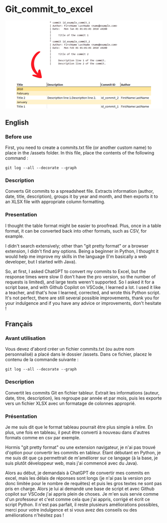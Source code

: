 # Git_commit_to_excel

![git_commit_to_excel](assets/git_commit_to_excel.png)

## English

### Before use
First, you need to create a commits.txt file (or another custom name) to place in the /assets folder. In this file, place the contents of the following command :
```shell
git log --all --decorate --graph
```

### Description
Converts Git commits to a spreadsheet file. Extracts information (author, date, title, description), groups it by year and month, and then exports it to an XLSX file with appropriate column formatting.

### Presentation
I thought the table format might be easier to proofread. Plus, once in a table format, it can be converted back into other formats, such as CSV, for example.

I didn't search extensively; other than "git pretty format" or a browser extension, I didn't find any options. Being a beginner in Python, I thought it would help me improve my skills in the language (I'm basically a web developer, but I started with Java).

So, at first, I asked ChatGPT to convert my commits to Excel, but the response times were slow (I don't have the pro version, so the number of requests is limited), and large texts weren't supported. So I asked it for a script base, and with Github Copilot on VSCode, I learned a lot. I used it like a teacher, and that's how I learned, corrected, and wrote this Python script. It's not perfect, there are still several possible improvements, thank you for your indulgence and if you have any advice or improvements, don't hesitate !

## Français

### Avant utilisation
Vous devez d'abord créer un fichier commits.txt (ou autre nom personnalisé) a placé dans le dossier /assets. Dans ce fichier, placez le contenu de la commande suivante :
```shell
git log --all --decorate --graph
```

### Description
Convertit les commits Git en fichier tableur. Extrait les informations (auteur, date, titre, description), les regroupe par année et par mois, puis les exporte vers un fichier XLSX avec un formatage de colonnes approprié.

### Présentation
Je me suis dit que le format tableau pourrait être plus simple à relire. En plus, une fois en tableau, il peut être converti à nouveau dans d'autres formats comme en csv par exemple.

Hormis "git pretty format" ou une extension navigateur, je n'ai pas trouvé d'option pour convertir les commits en tableur. Étant débutant en Python, je me suis dit que ça permettrait de m'améliorer sur ce langage (à la base, je suis plutôt développeur web, mais j'ai commencé avec du Java).

Alors au début, je demandais à ChatGPT de convertir mes commits en excel, mais les délais de réponses sont longs (je n'ai pas la version pro donc limitée pour le nombre de requêtes) et puis les gros textes ne sont pas pris en charge. Alors je lui ai demandé une base de script et avec Github copilot sur VSCode j'ai appris plein de choses. Je m'en suis servie comme d'un professeur et c'est comme cela que j'ai appris, corrigé et écrit ce script Python. Il n'est pas parfait, il reste plusieurs améliorations possibles, merci pour votre indulgence et si vous avez des conseils ou des améliorations n'hésitez pas !